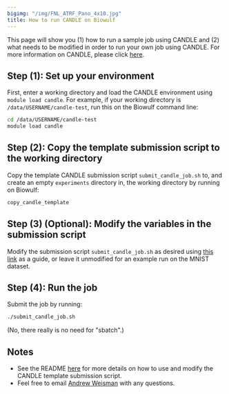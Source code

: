 ```yaml
---
bigimg: "/img/FNL_ATRF_Pano_4x10.jpg"
title: How to run CANDLE on Biowulf
---
```

This page will show you (1) how to run a sample job using CANDLE and (2) what needs to be modified in order to run your own job using CANDLE.  For more information on CANDLE, please click [here](XXXX).

## Step (1): Set up your environment

First, enter a working directory and load the CANDLE environment using `module load candle`.  For example, if your working directory is `/data/USERNAME/candle-test`, run this on the Biowulf command line:

```bash
cd /data/USERNAME/candle-test
module load candle
```

## Step (2): Copy the template submission script to the working directory

Copy the template CANDLE submission script `submit_candle_job.sh` to, and create an empty `experiments` directory in, the working directory by running on Biowulf:

```bash
copy_candle_template
```

## Step (3) (Optional): Modify the variables in the submission script

Modify the submission script `submit_candle_job.sh` as desired using [this link](XXXX) as a guide, or leave it unmodified for an example run on the MNIST dataset.

## Step (4): Run the job

Submit the job by running:

```bash
./submit_candle_job.sh
```

(No, there really is no need for "sbatch".)

## Notes

* See the README [here](XXXX) for more details on how to use and modify the CANDLE template submission script.
* Feel free to email [Andrew Weisman](mailto:andrew.weisman@nih.gov) with any questions.